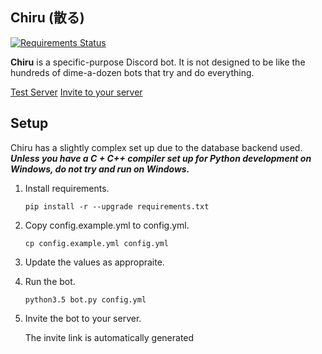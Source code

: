 ## Chiru (散る)

[![Requirements Status](https://requires.io/github/SunDwarf/Chiru/requirements.svg?branch=master)](https://requires.io/github/SunDwarf/Chiru/requirements/?branch=master)

**Chiru** is a specific-purpose Discord bot.  It is not designed to be like the hundreds of dime-a-dozen bots that
try and do everything.

[Test Server]([https://discord.gg/tnBSBMU)
[Invite to your server](https://discordapp.com/oauth2/authorize?client_id=168643285475131392&scope=bot)


## Setup

Chiru has a slightly complex set up due to the database backend used.  
***Unless you have a C + C++ compiler set up for Python development on Windows, do not try and run on Windows.***

1. Install requirements.

	`pip install -r --upgrade requirements.txt`
	
	
2. Copy config.example.yml to config.yml.

	`cp config.example.yml config.yml`
	
	
3. Update the values as appropraite. 

4. Run the bot.

	`python3.5 bot.py config.yml`
	
5. Invite the bot to your server.

	The invite link is automatically generated